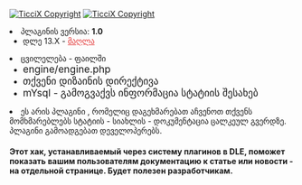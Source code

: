 [![TicciX Copyright](https://i.imgur.com/7S2IFBc.png)](https://github.com/Ticcix/) [![TicciX Copyright](https://camo.githubusercontent.com/4e46825f5519748c0efc0f74e7227de0579ce4c6/68747470733a2f2f692e696d6775722e636f6d2f4f77594b6f56622e706e67)](https://ticcix.github.io/Documentation_Page/)
<li>პლაგინის ვერსია:&nbsp;<b>1.0</b>
        <ul>
            <li>დლე 13.X - <u style="color:rgb(227,55,55);">მაღლა</u></li>
        </ul>
    </li>
    <li>ცვილელება - ფაილში
        <ul>
            <li><span style="font-size:1.25em;">engine/engine.php</span></li>
            <li><span style="font-size:1.25em;">თქვენი დიზაინის დირექტივა</span></li>
            <li><span style="font-size:1.25em;">mYsql - გამოგვაქვს ინფორმაცია სტატიის შესახებ</span></li>
        </ul>
    </li>
    <li>ეს არის პლაგინი , რომელიც დაგეხმარებათ აჩვენოთ თქვენს მომხმარებლებს სტატიის - სიახლის - დოკუმენტაცია ცალკეულ გვერდზე.
პლაგინი გამოადგებათ დეველოპერებს.</li>

#### Этот хак, устанавливаемый через систему плагинов в DLE, поможет показать вашим пользователям документацию к статье или новости - на отдельной странице. Будет полезен разработчикам.
